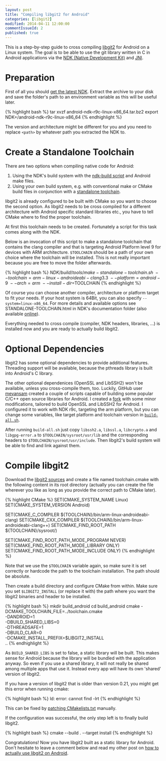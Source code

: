 ```yaml
---
layout: post
title: "Compiling libgit2 for Android"
categories: [libgit2]
modified: 2014-04-11 12:00:00
commentIssueId: 2
published: true 
---
```


This is a step-by-step guide to cross compiling [libgit2](http://libgit2.github.com/) for Android
on a Linux system. The goal is to be able to use the git library written in C in Android
applications via the [NDK (Native Development Kit)](https://developer.android.com/tools/sdk/ndk/index.html)
and [JNI](http://developer.android.com/training/articles/perf-jni.html).

# Preparation

First of all you should [get the latest NDK](https://developer.android.com/tools/sdk/ndk/index.html).
Extract the archive to your disk and save the folder's path to an environment variable as this will be
useful later.

{% highlight bash %}
tar xvzf android-ndk-r9c-linux-x86_64.tar.bz2
export NDK=<path>/android-ndk-r9c-linux-x86_64
{% endhighlight %}

The version and architecture might be different for you
and you need to replace `<path>` by whatever path you extracted the NDK to.

# Create a Standalone Toolchain

There are two options when compiling native code for Android:

1. Using the NDK's build system with the [ndk-build script](http://www.kandroid.org/ndk/docs/NDK-BUILD.html)
    and Android make files.
2. Using your own build system, e.g. with conventional make or CMake build files in conjunction with
    a [standalone toolchain](http://www.kandroid.org/ndk/docs/STANDALONE-TOOLCHAIN.html).

libgit2 is already configured to be built with CMake so you want to choose the second option.
As libgit2 needs to be cross compiled for a different architecture with Android specific standard libraries
etc., you have to tell CMake where to find the proper toolchain.

At first this toolchain needs to be created. Fortunately a script for this task comes along with the NDK.

Below is an invocation of this script to make a standalone toolchain that contains the clang compiler and that
is targeting Android Platform level 9 for devices with ARM architecture.
`$TOOLCHAIN` should be a path of your own choice where the toolchain
will be installed. This is not really important because you are free to move the folder afterwards.

{% highlight bash %}
$NDK/build/tools/make-standalone-toolchain.sh \
    --toolchain=arm-linux-androideabi-clang3.3 \
    --platform=android-9 \
    --arch=arm \
    --install-dir=$TOOLCHAIN
{% endhighlight %}

Of course you can choose another compiler, architecture or platform target to fit your needs.
If your host system is 64Bit, 
you can also specify `--system=linux-x86_64`. For more details and available options see
STANDALONE-TOOLCHAIN.html in NDK's documentation folder 
(also available [online](http://www.kandroid.org/ndk/docs/STANDALONE-TOOLCHAIN.html)).

Everything needed to cross compile (compiler, NDK headers, libraries, ...) is installed now and 
you are ready to actually build libgit2.

# <a id="Optional_Dependencies"></a>Optional Dependencies

libgit2 has some optional dependencies to provide additional features.
Threading support will be available, because the pthreads library is built into
Android's C library.

The other optional dependenices (OpenSSL and LibSSH2) won't be available, unless you cross-compile them, too.
Luckily, GitHub user [mevansam](https://github.com/mevansam/cmoss) created a couple of scripts capable of building
some popular C/C++ open source libraries for Android. I created a [fork](https://github.com/worblehat/cmoss)
with some minor modifications, tailored to build OpenSSL and LibSSH2 for Android. I configured it to work
with NDK r9c, targeting the arm platform, but you can change some variables, like target platform and
toolchain version in
[`build-all.sh`](https://github.com/worblehat/cmoss/blob/libgit2/build-droid/build-all.sh#L91).

After running `build-all.sh` just copy `libssh2.a`, `libssl.a`, `libcrypto.a` and `libgpg-error.a` to
`$TOOLCHAIN/sysroot/usr/lib` and the corresponding headers to `$TOOLCHAIN/sysroot/usr/include`. 
Then libgit2's build system will be able to find and link against them.

# Compile libgit2

Download the [libgit2 sources](https://github.com/libgit2/libgit2/releases) and create a file named
toolchain.cmake with the following content in its root directory
(actually you can create the file wherever you like as long as you provide the correct path to CMake later).

{% highlight CMake %}
SET(CMAKE_SYSTEM_NAME Linux)
SET(CMAKE_SYSTEM_VERSION Android)

SET(CMAKE_C_COMPILER   ${TOOLCHAIN}/bin/arm-linux-androideabi-clang)
SET(CMAKE_CXX_COMPILER ${TOOLCHAIN}/bin/arm-linux-androideabi-clang++)
SET(CMAKE_FIND_ROOT_PATH ${TOOLCHAIN}/sysroot/)

SET(CMAKE_FIND_ROOT_PATH_MODE_PROGRAM NEVER)
SET(CMAKE_FIND_ROOT_PATH_MODE_LIBRARY ONLY)
SET(CMAKE_FIND_ROOT_PATH_MODE_INCLUDE ONLY)
{% endhighlight %}

Note that we use the `$TOOLCHAIN` variable again, so make sure it is set correctly or hardcode the path
to the toolchain installation. The path should be absolute.

Then create a build directory and configure CMake from within. Make sure you set `$LIBGIT2_INSTALL`
(or replace it with) the path where you want the libgit2 binaries and header to be installed.

{% highlight bash %}
mkdir build_android
cd build_android
cmake -DCMAKE_TOOLCHAIN_FILE=../toolchain.cmake \
        -DANDROID=1  \
        -DBUILD_SHARED_LIBS=0 \
        -DTHREADSAFE=1 \
        -DBUILD_CLAR=0 \
        -DCMAKE_INSTALL_PREFIX=$LIBGIT2_INSTALL \
        .. 
{% endhighlight %}

As `BUILD_SHARED_LIBS` is set to false, a static library will be built. This makes sense for Android
because the library will be bundled with the application anyway. So even if you use a shared library,
it will not really be shared among multiple apps that use it. Instead every app will have its own 'shared'
version of libgit2.

If you have a version of libgit2 that is older than version 0.21, you might get this error when running cmake:

{% highlight bash %}
ld: error: cannot find -lrt
{% endhighlight %}

This can be fixed by
[patching CMakelists.txt](https://github.com/libgit2/libgit2/commit/5af69ee96af6dfae0f9069c6cda5281861b0da5c)
manually.

If the configuration was successful, the only step left is to finally build libgit2.

{% highlight bash %}
cmake --build . --target install
{% endhighlight %}

Congratulations! Now you have libgit2 built as a static library for Android.  
Don't hesitate to leave a comment below and read my other post on
[how to actually use libgit2 on Android](http://worblehat.github.io/Using_libgit2_on_Android).

